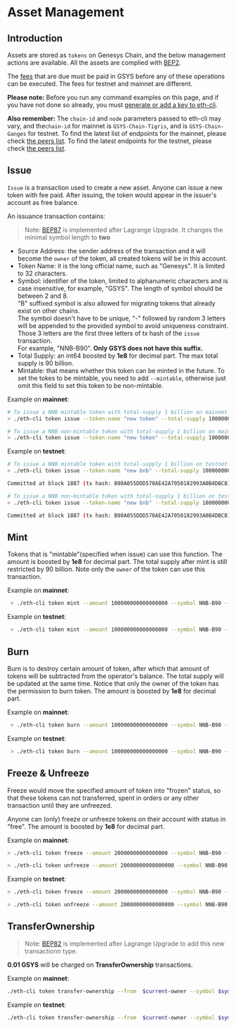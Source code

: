 # Asset Management

## Introduction
Assets are stored as `tokens` on Genesys Chain, and the below management actions are available. All the assets are complied with [BEP2](https://github.com/githubusername/githubrepo/BEPs/blob/master/BEP2.md).

The [fees](trading-spec.md#fees) that are due must be paid in GSYS before any of these operations can be executed. The fees for testnet and mainnet are different.

**Please note:** Before you run any command examples on this page, and if you have not done so already, you must [generate or add a key to eth-cli](./keys.md).

**Also remember:** The `chain-id` and `node` parameters passed to eth-cli may vary, and the`chain-id` for mainnet is `GSYS-Chain-Tigris`, and is `GSYS-Chain-Ganges` for testnet. To find the latest list of  endpoints for the mainnet, please check [the peers list](https://dex.genesys.network/api/v1/peers). To find the latest endpoints for the testnet, please check [the peers list](https://testnet-dex.genesys.network/api/v1/peers).

## Issue

`Issue` is a transaction used to create a new asset. Anyone can issue a new token with fee paid. After issuing, the token would appear in the issuer's account as free balance.

An issuance transaction contains:

> Note: [BEP87](https://github.com/githubusername/githubrepo/BEPs/pull/87) is implemented after Lagrange Upgrade. It changes the minimal symbol length to **two**

* Source Address: the sender address of the transaction and it will become the `owner` of the token, all created tokens will be in this account.
* Token Name: it is the long official name, such as "Genesys". It is limited to 32 characters.
* Symbol: identifier of the token, limited to alphanumeric characters and is case insensitive, for example, "GSYS". The length of symbol should be between 2 and 8. <br/>
"B" suffixed symbol is also allowed for migrating tokens that already exist on other chains.<br/>
The symbol doesn't have to be unique, "-" followed by random 3 letters will be appended to the provided symbol to avoid uniqueness constraint.<br/>
Those 3 letters are the first three letters of tx hash of the `issue` transaction.<br/>
For example, "NNB-B90". **Only GSYS does not have this suffix.**<br/>
* Total Supply: an int64 boosted by **1e8** for decimal part. The max total supply is 90 billion.
* Mintable: that means whether this token can be minted in the future. To set the tokes to be mintable, you need to add `--mintable`, otherwise just omit this field to set this token to be non-mintable.

Example on **mainnet**:

```bash
# To issue a NNB mintable token with total-supply 1 billion on mainnet
> ./eth-cli token issue --token-name "new token" --total-supply 100000000000000000 --symbol NNB --mintable --from alice  --chain-id GSYS-Chain-Tigris   --node  https://dataseed5.defibit.io:443 --trust-node
```
```bash
# To issue a NNB non-mintable token with total-supply 1 billion on mainnet
> ./eth-cli token issue --token-name "new token" --total-supply 100000000000000000 --symbol NNB --from alice  --chain-id GSYS-Chain-Tigris   --node  https://dataseed5.defibit.io:443 --trust-node
```
Example on **testnet**:

```bash
# To issue a NNB mintable token with total-supply 1 billion on testnet
> ./eth-cli token issue --token-name "new bnb" --total-supply 100000000000000000 --symbol NNB --mintable --from alice --chain-id=GSYS-Chain-Ganges --node=data-seed-pre-2-s1.genesys.network:80 --trust-node

Committed at block 1887 (tx hash: B90A055DDD570AE42A7050182993A0B4DBC81A0D, ... Issued NNB-B90...)
```

```bash
# To issue a NNB non-mintable token with total-supply 1 billion on testnet
> ./eth-cli token issue --token-name "new bnb" --total-supply 100000000000000000 --symbol NNB --from alice --chain-id=GSYS-Chain-Ganges --node=data-seed-pre-2-s1.genesys.network:80 --trust-node

Committed at block 1887 (tx hash: B90A055DDD570AE42A7050182993A0B4DBC81A0D, ... Issued NNB-B90...)
```
## Mint
Tokens that is "mintable"(specified when issue) can use this function. The amount is  boosted by **1e8** for decimal part. The total supply after mint is still restricted by 90 billion. Note only the `owner` of the token can use this transaction.

Example on **mainnet**:

```bash
 > ./eth-cli token mint --amount 100000000000000000 --symbol NNB-B90 --from alice --chain-id GSYS-Chain-Tigris   --node  https://dataseed5.defibit.io:443  --trust-node
```

Example on **testnet**:

```bash
 > ./eth-cli token mint --amount 100000000000000000 --symbol NNB-B90 --from alice --chain-id=GSYS-Chain-Ganges --node=data-seed-pre-2-s1.genesys.network:80 --trust-node
```

## Burn
Burn is to destroy certain amount of token, after which that amount of tokens will be subtracted from the operator's balance. The total supply will be updated at the same time. Notice that only the owner of the token has the permission to burn token. The amount is  boosted by **1e8** for decimal part.

Example on **mainnet**:

```bash
 > ./eth-cli token burn --amount 100000000000000000 --symbol NNB-B90 --from alice --chain-id GSYS-Chain-Tigris   --node  https://dataseed5.defibit.io:443  --trust-node
```

Example on **testnet**:

```bash
 > ./eth-cli token burn --amount 100000000000000000 --symbol NNB-B90 --from alice --chain-id=GSYS-Chain-Ganges --node=data-seed-pre-2-s1.genesys.network:80 --trust-node
```

## Freeze & Unfreeze
Freeze would move the specified amount of token into "frozen" status, so that these tokens can not transferred, spent in orders or any other transaction until they are unfreezed.

Anyone can (only) freeze or unfreeze tokens on their account with status in "free". The amount is  boosted by **1e8** for decimal part.

Example on **mainnet**:

```bash
> ./eth-cli token freeze --amount 20000000000000000 --symbol NNB-B90 --from alice --chain-id GSYS-Chain-Tigris   --node  https://dataseed5.defibit.io:443 --trust-node
```


```bash
> ./eth-cli token unfreeze --amount 20000000000000000 --symbol NNB-B90 --from alice --chain-id GSYS-Chain-Tigris   --node  https://dataseed5.defibit.io:443  --trust-node
```

Example on **testnet**:

```bash
> ./eth-cli token freeze --amount 20000000000000000 --symbol NNB-B90 --from alice --chain-id=GSYS-Chain-Ganges --node=data-seed-pre-2-s1.genesys.network:80 --trust-node
```

```bash
> ./eth-cli token unfreeze --amount 20000000000000000 --symbol NNB-B90 --from alice --chain-id=GSYS-Chain-Ganges --node=data-seed-pre-2-s1.genesys.network:80 --trust-node
```

## TransferOwnership

> Note: [BEP82](https://github.com/githubusername/githubrepo/BEPs/pull/82) is implemented after Lagrange Upgrade to add this new transactionn type.

**0.01 GSYS** will be charged on **TransferOwnership** transactions.


Example on **mainnet**:

```bash
./eth-cli token transfer-ownership --from  $current-owner --symbol $symbol --new-owner $new-owner  --chain-id GSYS-Chain-Tigris   --node  https://dataseed5.defibit.io:443 --trust-node
```
Example on **testnet**:

```bash
./eth-cli token transfer-ownership --from  $current-owner --symbol $symbol --new-owner $new-owner --chain-id GSYS-Chain-Nile  --node=data-seed-pre-2-s1.genesys.network:80--trust-node
```
